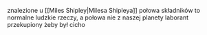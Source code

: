 
znalezione u [[Miles Shipley|Milesa Shipleya]]
połowa składników to normalne ludzkie rzeczy, a połowa nie z naszej planety
laborant przekupiony żeby był cicho